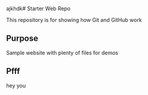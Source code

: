 ajkhdk# Starter Web Repo

This repository is for showing how Git and GitHub work
  
## Purpose

Sample website with plenty of files for demos

## Pfff

hey you